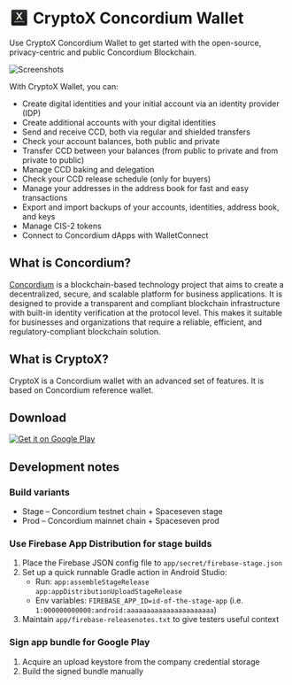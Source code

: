 # <img src="app/src/main/res/mipmap-hdpi/ic_launcher.png" alt="Icon" style="vertical-align: bottom; height: 36px;"/>  CryptoX Concordium Wallet

Use CryptoX Concordium Wallet to get started with the open-source, privacy-centric and public Concordium Blockchain. 

![Screenshots](https://github.com/Concordium/cryptox-android/assets/5675681/1e95cd50-bf59-4484-b59a-134ec7952d89)

With CryptoX Wallet, you can: 
- Create digital identities and your initial account via an identity provider (IDP)
- Create additional accounts with your digital identities
- Send and receive CCD, both via regular and shielded transfers
- Check your account balances, both public and private
- Transfer CCD between your balances (from public to private and from private to public)
- Manage CCD baking and delegation
- Check your CCD release schedule (only for buyers)
- Manage your addresses in the address book for fast and easy transactions
- Export and import backups of your accounts, identities, address book, and keys
- Manage CIS-2 tokens
- Connect to Concordium dApps with WalletConnect

## What is Concordium?
[Concordium](https://www.concordium.com/) is a blockchain-based technology project 
that aims to create a decentralized, secure, and scalable platform for business applications. 
It is designed to provide a transparent and compliant blockchain infrastructure with 
built-in identity verification at the protocol level. This makes it suitable for businesses 
and organizations that require a reliable, efficient, and regulatory-compliant blockchain solution.

## What is CryptoX?
CryptoX is a Concordium wallet with an advanced set of features. 
It is based on Concordium reference wallet.

## Download
[<img alt='Get it on Google Play' width=200 src='https://play.google.com/intl/en_us/badges/static/images/badges/en_badge_web_generic.png'/>](https://play.google.com/store/apps/details?id=com.pioneeringtechventures.wallet&hl=en)

## Development notes

### Build variants
- Stage – Concordium testnet chain + Spaceseven stage
- Prod – Concordium mainnet chain + Spaceseven prod

### Use Firebase App Distribution for stage builds
1. Place the Firebase JSON config file to `app/secret/firebase-stage.json`
2. Set up a quick runnable Gradle action in Android Studio: 
    - Run: `app:assembleStageRelease app:appDistributionUploadStageRelease`
    - Env variables: `FIREBASE_APP_ID=id-of-the-stage-app` (i.e. `1:000000000000:android:aaaaaaaaaaaaaaaaaaaaaa`)
3. Maintain `app/firebase-releasenotes.txt` to give testers useful context

### Sign app bundle for Google Play
1. Acquire an upload keystore from the company credential storage
2. Build the signed bundle manually
